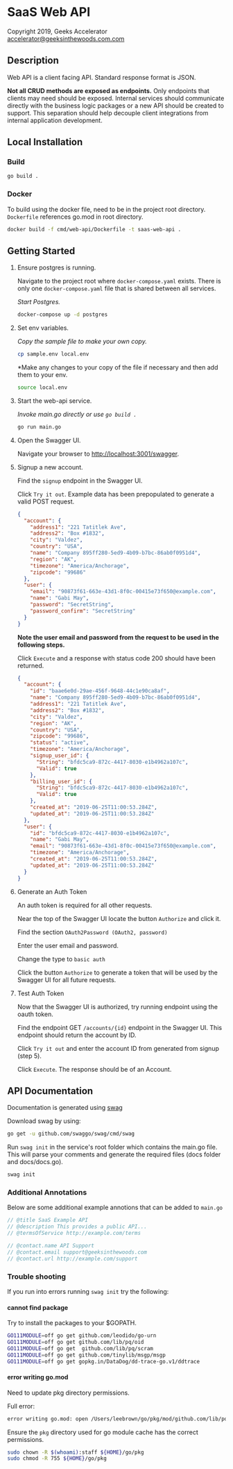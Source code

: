 # SaaS Web API 

Copyright 2019, Geeks Accelerator  
accelerator@geeksinthewoods.com.com


## Description

Web API is a client facing API. Standard response format is JSON. 

**Not all CRUD methods are exposed as endpoints.** Only endpoints that clients may need should be exposed. Internal 
services should communicate directly with the business logic packages or a new API should be created to support. This 
separation should help decouple client integrations from internal application development. 


## Local Installation

### Build 
```bash
go build .
``` 

### Docker 

To build using the docker file, need to be in the project root directory. `Dockerfile` references go.mod in root directory.


```bash
docker build -f cmd/web-api/Dockerfile -t saas-web-api .
```

## Getting Started 

1. Ensure postgres is running. 
    
    Navigate to the project root where `docker-compose.yaml` exists. There is only 
one `docker-compose.yaml` file that is shared between all services. 

    *Start Postgres.*
    ```bash
    docker-compose up -d postgres
    ```

2. Set env variables. 
    
    *Copy the sample file to make your own copy.* 
    ```bash
    cp sample.env local.env
    ```
    *Make any changes to your copy of the file if necessary and then add them to your env.
    ```bash 
    source local.env
    ```

3. Start the web-api service.
    
    *Invoke main.go directly or use `go build .`* 
    ```bash
    go run main.go
    ```
    
4. Open the Swagger UI. 

    Navigate your browser to [http://localhost:3001/swagger](http://localhost:3001/docs).
    
5. Signup a new account. 

    Find the `signup` endpoint in the Swagger UI.
    
    Click `Try it out`. Example data has been prepopulated 
    to generate a valid POST request. 
    ```json 
    {
      "account": {
        "address1": "221 Tatitlek Ave",
        "address2": "Box #1832",
        "city": "Valdez",
        "country": "USA",
        "name": "Company 895ff280-5ed9-4b09-b7bc-86ab0f0951d4",
        "region": "AK",
        "timezone": "America/Anchorage",
        "zipcode": "99686"
      },
      "user": {
        "email": "90873f61-663e-43d1-8f0c-00415e73f650@example.com",
        "name": "Gabi May",
        "password": "SecretString",
        "password_confirm": "SecretString"
      }
    }
    ```
    
    **Note the user email and password from the request to be used in the following steps.**
    
    Click `Execute` and a response with status code 200 should have been returned.
    ```json
    {
      "account": {
        "id": "baae6e0d-29ae-456f-9648-44c1e90ca8af",
        "name": "Company 895ff280-5ed9-4b09-b7bc-86ab0f0951d4",
        "address1": "221 Tatitlek Ave",
        "address2": "Box #1832",
        "city": "Valdez",
        "region": "AK",
        "country": "USA",
        "zipcode": "99686",
        "status": "active",
        "timezone": "America/Anchorage",
        "signup_user_id": {
          "String": "bfdc5ca9-872c-4417-8030-e1b4962a107c",
          "Valid": true
        },
        "billing_user_id": {
          "String": "bfdc5ca9-872c-4417-8030-e1b4962a107c",
          "Valid": true
        },
        "created_at": "2019-06-25T11:00:53.284Z",
        "updated_at": "2019-06-25T11:00:53.284Z"
      },
      "user": {
        "id": "bfdc5ca9-872c-4417-8030-e1b4962a107c",
        "name": "Gabi May",
        "email": "90873f61-663e-43d1-8f0c-00415e73f650@example.com",
        "timezone": "America/Anchorage",
        "created_at": "2019-06-25T11:00:53.284Z",
        "updated_at": "2019-06-25T11:00:53.284Z"
      }
    }
    ```
    
6. Generate an Auth Token    
    
    An auth token is required for all other requests. 
    
    Near the top of the Swagger UI locate the button `Authorize` and click it. 
    
    Find the section `OAuth2Password (OAuth2, password)`
    
    Enter the user email and password.
    
    Change the type to `basic auth`
    
    Click the button `Authorize` to generate a token that will be used by the Swagger UI for all future requests.
    
7. Test Auth Token 

    Now that the Swagger UI is authorized, try running endpoint using the oauth token.    
    
    Find the endpoint GET `/accounts/{id}` endpoint in the Swagger UI. This endpoint should return the account by ID.
      
    Click `Try it out` and enter the account ID from generated from signup (step 5).   
      
    Click `Execute`. The response should be of an Account.
       

## API Documentation 

Documentation is generated using [swag](https://github.com/swaggo/swag)

Download swag by using:
```bash
go get -u github.com/swaggo/swag/cmd/swag
```

Run `swag init` in the service's root folder which contains the main.go file. This will parse your comments and generate the required files (docs folder and docs/docs.go).
```bash
swag init
```

### Additional Annotations

Below are some additional example annotions that can be added to `main.go`
```go
// @title SaaS Example API
// @description This provides a public API...
// @termsOfService http://example.com/terms

// @contact.name API Support
// @contact.email support@geeksinthewoods.com
// @contact.url http://example.com/support
```


### Trouble shooting

If you run into errors running `swag init` try the following:
 

#### cannot find package 
Try to install the packages to your $GOPATH.

```bash
GO111MODULE=off go get github.com/leodido/go-urn
GO111MODULE=off go get github.com/lib/pq/oid
GO111MODULE=off go get  github.com/lib/pq/scram
GO111MODULE=off go get github.com/tinylib/msgp/msgp
GO111MODULE=off go get gopkg.in/DataDog/dd-trace-go.v1/ddtrace
```

#### error writing go.mod

Need to update pkg directory permissions.

Full error: 
```bash
error writing go.mod: open /Users/leebrown/go/pkg/mod/github.com/lib/pq@v1.1.1/go.mod691440060.tmp: permission denied

```

Ensure the `pkg` directory used for go module cache has the correct permissions. 
```bash
sudo chown -R $(whoami):staff ${HOME}/go/pkg
sudo chmod -R 755 ${HOME}/go/pkg 
```
 
 